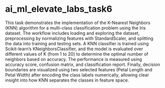 # ai_ml_elevate_labs_task6

This task demonstrates the implementation of the K-Nearest Neighbors (KNN) algorithm for a multi-class classification problem using the Iris dataset. The workflow includes loading and exploring the dataset, preprocessing by normalizing features with StandardScaler, and splitting the data into training and testing sets. A KNN classifier is trained using Scikit-learn’s KNeighborsClassifier, and the model is evaluated over different values of K (from 1 to 20) to determine the optimal number of neighbors based on accuracy. The performance is measured using accuracy score, confusion matrix, and classification report. Finally, decision boundaries are visualized using two selected features (Petal Length and Petal Width) after encoding the class labels numerically, allowing clear insight into how KNN separates the classes in feature space.
